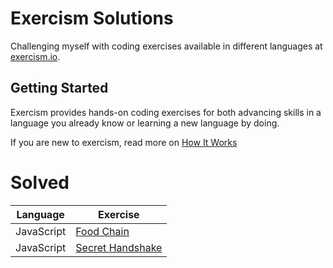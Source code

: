 # Exercism Solutions
Challenging myself with coding exercises available in different languages at [exercism.io](http://exercism.io/). 

## Getting Started
Exercism provides hands-on coding exercises for both advancing skills in a language you already know or learning a new language by doing. 

If you are new to exercism, read more on [How It Works](http://exercism.io/how-it-works/newbie) 

# Solved

| Language  | Exercise |
| ------------- | ------------- |
| JavaScript  | [Food Chain](https://github.com/christine-clark/exercism/tree/master/javascript/food-chain) |
| JavaScript  | [Secret Handshake](https://github.com/christine-clark/exercism/tree/master/javascript/secret-handshake) |
